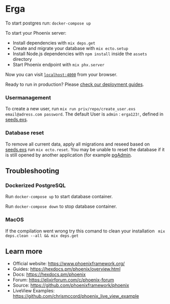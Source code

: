 # Erga

To start postgres run:
`docker-compose up`

To start your Phoenix server:

  * Install dependencies with `mix deps.get`
  * Create and migrate your database with `mix ecto.setup`
  * Install Node.js dependencies with `npm install` inside the `assets` directory
  * Start Phoenix endpoint with `mix phx.server`

Now you can visit [`localhost:4000`](http://localhost:4000) from your browser.

Ready to run in production? Please [check our deployment guides](https://hexdocs.pm/phoenix/deployment.html).

### Usermanagement
To create a new user, run `mix run priv/repo/create_user.exs email@adress.com password`. The default User is `admin` : `erga123!`, defined in [seeds.exs](priv/repo/seeds.exs).

### Database reset
To remove all current data, apply all migrations and reseed based on [seeds.exs](priv/repo/seeds.exs) run `mix ecto.reset`. You may be unable to reset the database if it is still opened by another application (for example [pgAdmin](https://www.pgadmin.org).

## Troubleshooting

### Dockerized PostgreSQL 

Run `docker-compose up` to start database container.

Run `docker-compose down` to stop database container.

### MacOS

If the compilation went wrong try this comand to clean your installation ` mix deps.clean --all && mix deps.get`

## Learn more

  * Official website: https://www.phoenixframework.org/
  * Guides: https://hexdocs.pm/phoenix/overview.html
  * Docs: https://hexdocs.pm/phoenix
  * Forum: https://elixirforum.com/c/phoenix-forum
  * Source: https://github.com/phoenixframework/phoenix
  * LiveView Examples: https://github.com/chrismccord/phoenix_live_view_example
